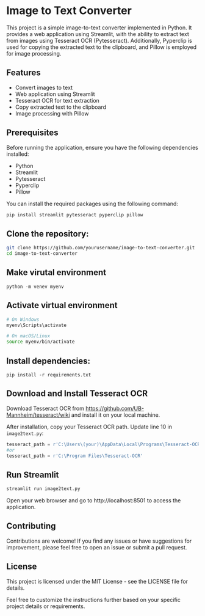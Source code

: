# Image to Text Converter

This project is a simple image-to-text converter implemented in Python. It provides a web application using Streamlit, with the ability to extract text from images using Tesseract OCR (Pytesseract). Additionally, Pyperclip is used for copying the extracted text to the clipboard, and Pillow is employed for image processing.

## Features

- Convert images to text
- Web application using Streamlit
- Tesseract OCR for text extraction
- Copy extracted text to the clipboard
- Image processing with Pillow

## Prerequisites

Before running the application, ensure you have the following dependencies installed:

- Python
- Streamlit
- Pytesseract
- Pyperclip
- Pillow

You can install the required packages using the following command:

```bash
pip install streamlit pytesseract pyperclip pillow
```
## Clone the repository:
```bash
git clone https://github.com/yourusername/image-to-text-converter.git
cd image-to-text-converter
```

## Make virutal environment
```python -m venev myenv```


## Activate virtual environment
```bash
# On Windows
myenv\Scripts\activate

# On macOS/Linux
source myenv/bin/activate
```

## Install dependencies:
```pip install -r requirements.txt```

## Download and Install Tesseract OCR
Download Tesseract OCR from https://github.com/UB-Mannheim/tesseract/wiki and install it on your local machine.

After installation, copy your Tesseract OCR path. Update line 10 in `image2text.py`:
```python
tesseract_path = r'C:\Users\(your)\AppData\Local\Programs\Tesseract-OCR'
#or
tesseract_path = r'C:\Program Files\Tesseract-OCR'
```

## Run Streamlit
```bash
streamlit run image2text.py 
```
Open your web browser and go to http://localhost:8501 to access the application.

## Contributing

Contributions are welcome! If you find any issues or have suggestions for improvement, please feel free to open an issue or submit a pull request.

## License

This project is licensed under the MIT License - see the LICENSE file for details.

Feel free to customize the instructions further based on your specific project details or requirements.

